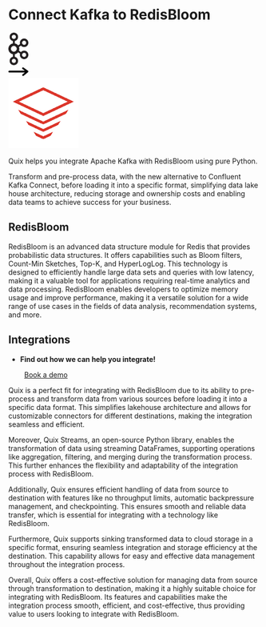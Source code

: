 # Connect Kafka to RedisBloom

<div class="connect-images cards blog-grid-card" markdown>
<div>
<img src="../images/kafka_logo.png" width="40px" />
</div>
<div>
<img src="../images/arrow.svg" width="40px" />
</div>
<div>
<img src="./images/redisbloom_1.jpg" />
</div>
</div>

Quix helps you integrate Apache Kafka with RedisBloom using pure Python.

Transform and pre-process data, with the new alternative to Confluent Kafka Connect, before loading it into a specific format, simplifying data lake house architecture, reducing storage and ownership costs and enabling data teams to achieve success for your business.

## RedisBloom

RedisBloom is an advanced data structure module for Redis that provides probabilistic data structures. It offers capabilities such as Bloom filters, Count-Min Sketches, Top-K, and HyperLogLog. This technology is designed to efficiently handle large data sets and queries with low latency, making it a valuable tool for applications requiring real-time analytics and data processing. RedisBloom enables developers to optimize memory usage and improve performance, making it a versatile solution for a wide range of use cases in the fields of data analysis, recommendation systems, and more.

## Integrations

<div class="grid cards" markdown>

- __Find out how we can help you integrate!__

    <a class="md-button md-button--primary" href="https://quix.io/book-a-demo" target="_blank" style="margin:.5rem;">Book a demo</a>

</div>


Quix is a perfect fit for integrating with RedisBloom due to its ability to pre-process and transform data from various sources before loading it into a specific data format. This simplifies lakehouse architecture and allows for customizable connectors for different destinations, making the integration seamless and efficient.

Moreover, Quix Streams, an open-source Python library, enables the transformation of data using streaming DataFrames, supporting operations like aggregation, filtering, and merging during the transformation process. This further enhances the flexibility and adaptability of the integration process with RedisBloom.

Additionally, Quix ensures efficient handling of data from source to destination with features like no throughput limits, automatic backpressure management, and checkpointing. This ensures smooth and reliable data transfer, which is essential for integrating with a technology like RedisBloom.

Furthermore, Quix supports sinking transformed data to cloud storage in a specific format, ensuring seamless integration and storage efficiency at the destination. This capability allows for easy and effective data management throughout the integration process.

Overall, Quix offers a cost-effective solution for managing data from source through transformation to destination, making it a highly suitable choice for integrating with RedisBloom. Its features and capabilities make the integration process smooth, efficient, and cost-effective, thus providing value to users looking to integrate with RedisBloom.

